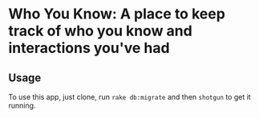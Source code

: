 # Who You Know: A place to keep track of who you know and interactions you've had

## Usage
To use this app, just clone, run `rake db:migrate` and then `shotgun` to get it running.
